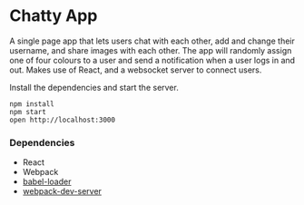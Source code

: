 Chatty App
=====================

A single page app that lets users chat with each other, add and change their username,  and share images with each other. The app will randomly assign one of four colours to a user and send a notification when a user logs in and out. Makes use of React, and a websocket server to connect users.



Install the dependencies and start the server.

```
npm install
npm start
open http://localhost:3000
```


### Dependencies

* React
* Webpack
* [babel-loader](https://github.com/babel/babel-loader)
* [webpack-dev-server](https://github.com/webpack/webpack-dev-server)
